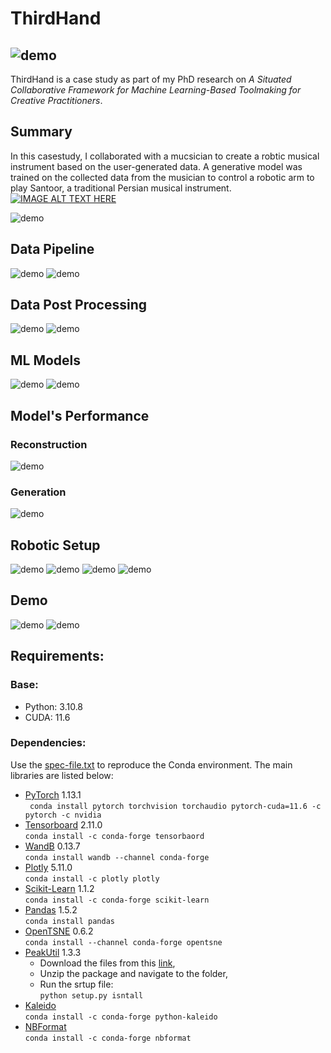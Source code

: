 # ThirdHand
![demo](media\visualizations\thirdHand_hero_image.jpg)
---

ThirdHand is a case study as part of my  PhD research on *A Situated Collaborative Framework for
Machine Learning-Based Toolmaking for Creative Practitioners*.  

## Summary
In this casestudy, I collaborated with a mucsician to create a robtic musical instrument based on the user-generated data. A generative model was trained on the collected data from the musician to control a robotic arm to play Santoor, a traditional Persian musical instrument. 
[![IMAGE ALT TEXT HERE](https://img.youtube.com/vi/mLxlOaPRUNs/0.jpg)](https://www.youtube.com/watch?v=mLxlOaPRUNs)


![demo](media\visualizations\Picture1.png)


## Data Pipeline
![demo](media\visualizations\63_a.png)
![demo](media\visualizations\59.jpg)

## Data Post Processing
![demo](media\visualizations\72.png)
![demo](media\visualizations\73.png)

## ML Models
![demo](media\visualizations\75.png)
![demo](media\visualizations\74.png)

## Model's Performance
### Reconstruction
![demo](media\visualizations\78.png)
### Generation
![demo](media\visualizations\79_c.png)

## Robotic Setup
![demo](media\visualizations\80.png)
![demo](media\visualizations\83.png)
![demo](media\visualizations\81_a.jpg)
![demo](media\visualizations\81_b.jpg)

## Demo
![demo](media\visualizations\motion_type.gif)
![demo](media\visualizations\87.jpg)


## Requirements:
### Base:
* Python: 3.10.8
* CUDA: 11.6

### Dependencies:
Use the [spec-file.txt](spec-file.txt) to reproduce the Conda environment. The main libraries are listed below:
* [PyTorch](https://pytorch.org/get-started/locally/) 1.13.1 <br>
    ``` conda install pytorch torchvision torchaudio pytorch-cuda=11.6 -c pytorch -c nvidia```
* [Tensorboard](https://www.tensorflow.org/tensorboard) 2.11.0 <br>
    ```conda install -c conda-forge tensorbaord```
* [WandB](https://wandb.ai/site) 0.13.7 <br>
    ```conda install wandb --channel conda-forge```
* [Plotly](https://plotly.com/) 5.11.0 <br>
    ```conda install -c plotly plotly```
* [Scikit-Learn](https://scikit-learn.org/) 1.1.2 <br>
    ```conda install -c conda-forge scikit-learn```
* [Pandas](https://pandas.pydata.org/) 1.5.2 <br>
    ```conda install pandas```
* [OpenTSNE](https://opentsne.readthedocs.io/en/latest/index.html) 0.6.2 <br>
    ```conda install --channel conda-forge opentsne```
* [PeakUtil](https://peakutils.readthedocs.io/en/latest/#installation) 1.3.3
    * Download the files from this [link](https://zenodo.org/record/887917#.Y7RLnnbMIuU),
    * Unzip the package and navigate to the folder,
    * Run the srtup file:<br>
    ```python setup.py isntall```
* [Kaleido](https://pypi.org/project/kaleido/#description) <br>
    ```conda install -c conda-forge python-kaleido```
* [NBFormat](https://pypi.org/project/nbformat/) <br>
    ```conda install -c conda-forge nbformat```